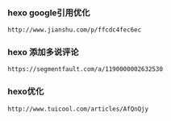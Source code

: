 ### hexo google引用优化

```bash
http://www.jianshu.com/p/ffcdc4fec6ec
```

### hexo 添加多说评论

```bash
https://segmentfault.com/a/1190000002632530
```

### hexo优化
```bash
http://www.tuicool.com/articles/AfQnQjy
```